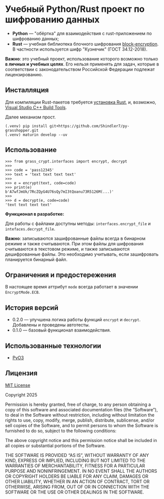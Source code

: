 # Учебный Python/Rust проект по шифрованию данных

- **Python** — "обёртка" для взаимодействия с rust-приложением по шифрованию
  данных;
- **Rust** — учебная библиотека блочного
  шифрования [block-encryption](https://gitverse.ru/digit4lsh4d0w/block-encryption).
  В частности используется шифр "Кузнечик" (ГОСТ 34.12-2018).

**Важно**: это учебный проект, использование которого возможно только **в
личных и учебных целях**. Его нельзя применять для задач, которые в
соответствии с законодательством Российской Федерации подлежат лицензированию.

## Инсталляция

Для компиляции Rust-пакетов
требуется [установка Rust](https://www.rust-lang.org/tools/install), и,
возможно, [Visual Studio C++ Build Tools](https://visualstudio.microsoft.com/visual-cpp-build-tools/).

Далее механизм прост.

```shell
(.venv) pip install git+https://github.com/Shindler7/py-grasshopper.git
(.venv) maturin develop --uv
```

## Использование

```pycon
>>> from grass_crypt.interfaces import encrypt, decrypt
>>>
>>> code = 'pass12345'
>>> text = 'text text text text'
>>> 
>>> e = encrypt(text, code=code)
>>> print(e)
b'A7wfJmUk/7RcZQyG4U76sQy7mI3tQoanu73R5126M(...)'
>>>
>>> d = decrypt(e, code=code)
'text text text text'
```

**Функционал в разработке:**

Для работы с файлами доступны методы: ``interfaces.encrypt_file`` и
``intefaces.decrypt_file``.

**Важно**: записываются зашифрованные файлы всегда в бинарном режиме и также
считываются. При этом файлы для шифрования считываются в текстовом режиме,
и также записываются дешифрованные файлы. Это необходимо учитывать, если
зашифровать планируется бинарный файл.

## Ограничения и предостережения

В настоящее время аттрибут ``mode`` всегда работает в значении
``EncryptMode.ECB``.

## История версий

- 0.2.0 — улучшена логика работы функций ``encrypt`` и ``decrypt``. Добавлены и
  проведены автотесты.
- 0.1.0 — базовый функционал взаимодействия.

## Использованные технологии

- [PyO3](https://github.com/PyO3/pyo3)

## Лицензия

[MIT License](https://opensource.org/license/mit)

Copyright 2025

Permission is hereby granted, free of charge, to any person obtaining a copy of
this software and associated documentation files (the “Software”), to deal in
the Software without restriction, including without limitation the rights to
use, copy, modify, merge, publish, distribute, sublicense, and/or sell copies
of the Software, and to permit persons to whom the Software is furnished to do
so, subject to the following conditions:

The above copyright notice and this permission notice shall be included in all
copies or substantial portions of the Software.

THE SOFTWARE IS PROVIDED “AS IS”, WITHOUT WARRANTY OF ANY KIND, EXPRESS OR
IMPLIED, INCLUDING BUT NOT LIMITED TO THE WARRANTIES OF MERCHANTABILITY,
FITNESS FOR A PARTICULAR PURPOSE AND NONINFRINGEMENT. IN NO EVENT SHALL THE
AUTHORS OR COPYRIGHT HOLDERS BE LIABLE FOR ANY CLAIM, DAMAGES OR OTHER
LIABILITY, WHETHER IN AN ACTION OF CONTRACT, TORT OR OTHERWISE, ARISING FROM,
OUT OF OR IN CONNECTION WITH THE SOFTWARE OR THE USE OR OTHER DEALINGS IN THE
SOFTWARE.